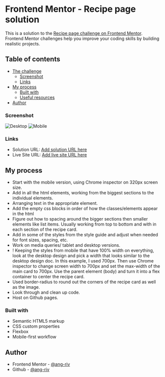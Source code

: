 # Frontend Mentor - Recipe page solution

This is a solution to the [Recipe page challenge on Frontend Mentor](https://www.frontendmentor.io/challenges/recipe-page-KiTsR8QQKm). Frontend Mentor challenges help you improve your coding skills by building realistic projects.

## Table of contents

- [The challenge](#the-challenge)
  - [Screenshot](#screenshot)
  - [Links](#links)
- [My process](#my-process)
  - [Built with](#built-with)
  - [Useful resources](#useful-resources)
- [Author](#author)

### Screenshot

![Desktop](/screenshots/recipe-page-desktop.png)
![Mobile](/screenshots/recipe-page-mobile.png)

### Links

- Solution URL: [Add solution URL here](https://your-solution-url.com)
- Live Site URL: [Add live site URL here](https://your-live-site-url.com)

## My process

- Start with the mobile version, using Chrome inspector on 320px screen size.
- Add in all the html elements, working from the biggest sections to the individual elements.
- Arranging text in the appropriate element.
- Add the empty css blocks in order of how the classes/elements appear in the html
- Figure out how to spacing around the bigger sections then smaller elements like list items. Usually working from top to bottom and with in each section of the recipe card.
- Add in some of the styles from the style guide and adjust when needed for font sizes, spacing, etc.
- Work on media queries/ tablet and desktop versions.
- ! Keeping the styles from mobile that have 100% width on everything, look at the desktop design and pick a width that looks similar to the desktop design doc. In this example, I used 700px. Then use Chrome inspector to change screen width to 700px and set the max-width of the main card to 700px. Use the parent element (body) and turn it into a flex container to center the recipe card.
- Used border-radius to round out the corners of the recipe card as well as the image.
- Look through and clean up code.
- Host on Github pages.

### Built with

- Semantic HTML5 markup
- CSS custom properties
- Flexbox
- Mobile-first workflow

## Author

- Frontend Mentor - [@ang-riv](https://www.frontendmentor.io/profile/ang-riv)
- Github - [@ang-riv](https://github.com/ang-riv)
